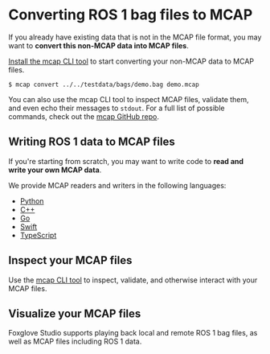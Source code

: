 # Converting ROS 1 bag files to MCAP

If you already have existing data that is not in the MCAP file format, you may want to **convert this non-MCAP data into MCAP files**.

[Install the mcap CLI tool](https://github.com/foxglove/mcap/tree/main/go/cli/mcap#installing) to start converting your non-MCAP data to MCAP files.

```
$ mcap convert ../../testdata/bags/demo.bag demo.mcap
```

You can also use the mcap CLI tool to inspect MCAP files, validate them, and even echo their messages to `stdout`. For a full list of possible commands, check out the [mcap GitHub repo](https://github.com/foxglove/mcap/tree/main/go/cli/mcap).

## Writing ROS 1 data to MCAP files

If you're starting from scratch, you may want to write code to **read and write your own MCAP data**.

We provide MCAP readers and writers in the following languages:

- [Python](https://github.com/foxglove/mcap/tree/main/python)
- [C++](https://github.com/foxglove/mcap/tree/main/cpp)
- [Go](https://github.com/foxglove/mcap/tree/main/go)
- [Swift](https://github.com/foxglove/mcap/tree/main/swift)
- [TypeScript](https://github.com/foxglove/mcap/tree/main/typescript)

## Inspect your MCAP files

Use the [mcap CLI tool](https://github.com/foxglove/mcap/tree/main/go/cli/mcap) to inspect, validate, and otherwise interact with your MCAP files.

## Visualize your MCAP files

Foxglove Studio supports playing back local and remote ROS 1 bag files, as well as MCAP files including ROS 1 data.
